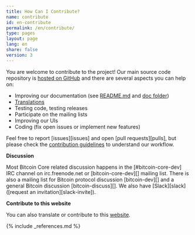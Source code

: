 ```yaml
---
title: How Can I Contribute?
name: contribute
id: en-contribute
permalink: /en/contribute/
type: pages
layout: page
lang: en
share: false
version: 3
---
```


You are welcome to contribute to the project!
Our main source code repository is [hosted on GitHub](https://github.com/bitcoin/bitcoin/) and there are several aspects you can help on:

  - Improving our documentation (see [README.md][README.md] and [doc folder][doc])
  - [Translations][translation_process.md]
  - Testing code, testing releases
  - Participate on the mailing lists
  - Improving our UIs
  - Coding (fix open issues or implement new features)

Feel free to report [issues][issues] and open [pull requests][pulls], but please check the [contribution guidelines](/en/faq/contributing-code) to understand our workflow.

**Discussion**

Most Bitcoin Core related discussion happens in the [#bitcoin-core-dev] IRC channel on irc.freenode.net or [bitcoin-core-dev][] mailing list. There is also a mailing list for Bitcoin protocol discussion [bitcoin-dev][] and a general Bitcoin discussion [bitcoin-discuss][]. We also have [Slack][slack] ([request an invitation][slack-invite]).

**Contribute to this website**

You can also translate or contribute to this [website][website-contrib].

[README.md]: https://github.com/bitcoin/bitcoin/blob/master/README.md
[doc]: https://github.com/bitcoin/bitcoin/tree/master/doc
[translation_process.md]: https://github.com/bitcoin/bitcoin/blob/master/doc/translation_process.md
[website-contrib]: https://github.com/bitcoin-core/bitcoincore.org/blob/master/CONTRIBUTING.md

{% include _references.md %}